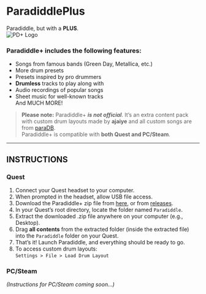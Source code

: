 # ParadiddlePlus  
Paradiddle, but with a **PLUS**.  
![PD+ Logo](https://github.com/user-attachments/assets/1244a2df-966d-4f7b-bcae-89548ffe0364)

### **Paradiddle+** includes the following features:
- Songs from famous bands (Green Day, Metallica, etc.)
- More drum presets
- Presets inspired by pro drummers
- **Drumless** tracks to play along with
- Audio recordings of popular songs
- Sheet music for well-known tracks  
And MUCH MORE!

> **Please note:** Paradiddle+ ***is not official***. It’s an extra content pack with custom drum layouts made by **ajaiye** and all custom songs are from [paraDB](https://paradb.net/).  
> Paradiddle+ is compatible with **both Quest and PC/Steam**.


---

## INSTRUCTIONS

### **Quest**
1. Connect your Quest headset to your computer.
2. When prompted in the headset, allow USB file access.
3. Download the Paradiddle+ zip file from [here](https://drive.google.com/drive/folders/1npFrpSFSxEphjDxDJiFV56PyOlZuTgZ3?usp=sharing), or from [releases](https://github.com/ajxiye/ParadiddlePlus/releases/download/v0.11/paradiddleplus-v0.11-beta.zip).
5. In your Quest’s root directory, locate the folder named `Paradiddle`.
6. Extract the downloaded .zip file anywhere on your computer (e.g., Desktop).
7. Drag **all contents** from the extracted folder (inside the extracted file) into the `Paradiddle` folder on your Quest.
8. That’s it! Launch Paradiddle, and everything should be ready to go.
9. To access custom drum layouts:  
   `Settings > File > Load Drum Layout`

### **PC/Steam**
*(Instructions for PC/Steam coming soon...)*
